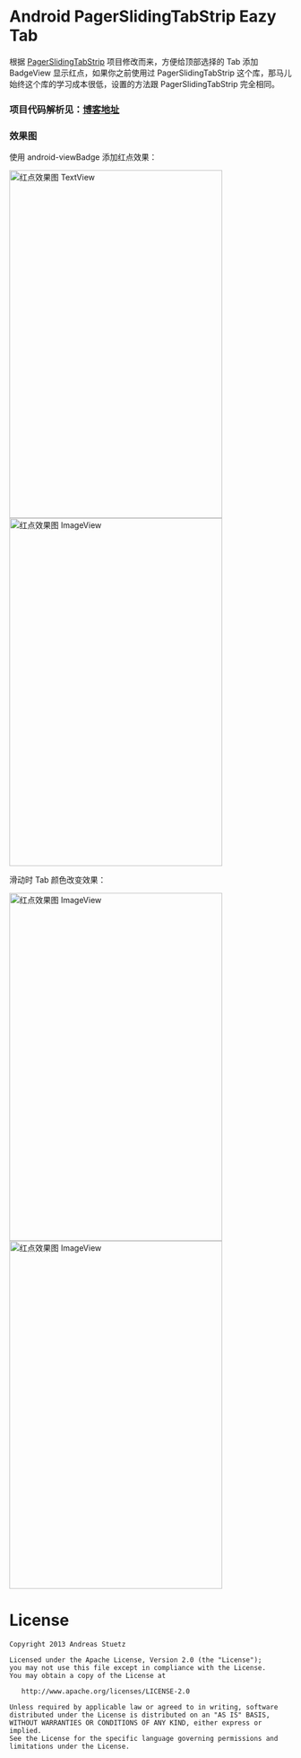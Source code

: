# Android PagerSlidingTabStrip Eazy Tab
根据 [PagerSlidingTabStrip](https://github.com/astuetz/PagerSlidingTabStrip) 项目修改而来，方便给顶部选择的 Tab 添加 BadgeView 显示红点，如果你之前使用过 PagerSlidingTabStrip 这个库，那马儿始终这个库的学习成本很低，设置的方法跟 PagerSlidingTabStrip 完全相同。

### 项目代码解析见：[博客地址](http://kingideayou.github.io/categories/PagerSlidingTabStrip/)

### 效果图
使用 android-viewBadge 添加红点效果：

<img src="https://raw.githubusercontent.com/kingideayou/PagerSlidingTabStripPro/master/pic/demo_img1.png" width = "380" height = "620" alt="红点效果图 TextView" align=center />

<img src="https://raw.githubusercontent.com/kingideayou/PagerSlidingTabStripPro/master/pic/demo_img2.png" width = "380" height = "620" alt="红点效果图 ImageView" align=center />

滑动时 Tab 颜色改变效果：

<img src="https://raw.githubusercontent.com/kingideayou/PagerSlidingTabStripPro/master/pic_2/demo_1_tv.gif" width = "380" height = "620" alt="红点效果图 ImageView" align=center />

<img src="https://raw.githubusercontent.com/kingideayou/PagerSlidingTabStripPro/master/pic_2/demo_1_ib.gif" width = "380" height = "620" alt="红点效果图 ImageView" align=center />


# License

    Copyright 2013 Andreas Stuetz

    Licensed under the Apache License, Version 2.0 (the "License");
    you may not use this file except in compliance with the License.
    You may obtain a copy of the License at

       http://www.apache.org/licenses/LICENSE-2.0

    Unless required by applicable law or agreed to in writing, software
    distributed under the License is distributed on an "AS IS" BASIS,
    WITHOUT WARRANTIES OR CONDITIONS OF ANY KIND, either express or implied.
    See the License for the specific language governing permissions and
    limitations under the License.
